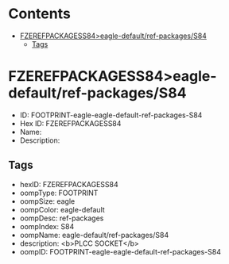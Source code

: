



Contents
========

* [FZEREFPACKAGESS84>eagle-default/ref-packages/S84](#fzerefpackagess84eagle-defaultref-packagess84)
	* [Tags](#tags)

# FZEREFPACKAGESS84>eagle-default/ref-packages/S84

- ID: FOOTPRINT-eagle-eagle-default-ref-packages-S84
- Hex ID: FZEREFPACKAGESS84
- Name: 
- Description: 

## Tags

- hexID: FZEREFPACKAGESS84
- oompType: FOOTPRINT
- oompSize: eagle
- oompColor: eagle-default
- oompDesc: ref-packages
- oompIndex: S84
- oompName: eagle-default/ref-packages/S84
- description: &lt;b&gt;PLCC SOCKET&lt;/b&gt;
- oompID: FOOTPRINT-eagle-eagle-default-ref-packages-S84
